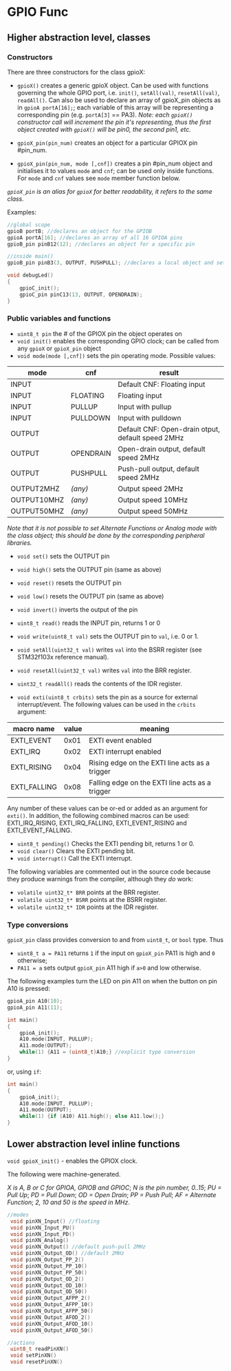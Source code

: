 # GPIO Func

## Higher abstraction level, classes
### Constructors

There are three constructors for the class gpioX:
* `gpioX()` creates a generic gpioX object. Can be used with functions governing the whole GPIO port, i.e. `init()`, `setAll(val)`, `resetAll(val)`, `readAll()`. Can also be used to declare an array of gpioX_pin objects as in `gpioA portA[16];`; each variable of this array will be representing a corresponding pin (e.g. `portA[3]` == PA3). _Note: each `gpioX()` constructor call will increment the pin it's representing, thus the first object created with `gpioX()` will be pin0, the second pin1, etc._

* `gpioX_pin(pin_num)` creates an object for a particular GPIOX pin #pin_num.

* `gpioX_pin(pin_num, mode [,cnf])` creates a pin #pin_num object and initialises it to values `mode` and `cnf`; can be used only inside functions. For `mode` and `cnf` values see `mode` member function below.

_`gpioX_pin` is an alias for `gpioX` for better readability, it refers to the same class._

Examples:
```c++
//global scope
gpioB portB; //declares an object for the GPIOB
gpioA portA[16]; //declares an array of all 16 GPIOA pins
gpioB_pin pinB12(12); //declares an object for a specific pin

//inside main()
gpioB_pin pinB3(3, OUTPUT, PUSHPULL); //declares a local object and sets up a specific pin

void debugLed()
{
    gpioC_init();
    gpioC_pin pinC13(13, OUTPUT, OPENDRAIN);
}
```
### Public variables and functions
* `uint8_t pin` the # of the GPIOX pin the object operates on
* `void init()` enables the corresponding GPIO clock; can be called from any `gpioX` or `gpioX_pin` object
* `void mode(mode [,cnf])` sets the pin operating mode. Possible values:

|mode|cnf|result|
|---|---|---|
|INPUT| |Default CNF: Floating input|
|INPUT|FLOATING|Floating input|
|INPUT|PULLUP|Input with pullup|
|INPUT|PULLDOWN|Input with pulldown|
|OUTPUT|  |Default CNF: Open-drain otput, default speed 2MHz|
|OUTPUT|OPENDRAIN|Open-drain output, default speed 2MHz|
|OUTPUT|PUSHPULL|Push-pull output, default speed 2MHz|
|OUTPUT2MHZ|_(any)_|Output speed 2MHz|
|OUTPUT10MHZ|_(any)_|Output speed 10MHz|
|OUTPUT50MHZ|_(any)_|Output speed 50MHz|

_Note that it is not possible to set Alternate Functions or Analog mode with the class object; this should be done by the corresponding peripheral libraries._

* `void set()` sets the OUTPUT pin
* `void high()` sets the OUTPUT pin (same as above)
* `void reset()` resets the OUTPUT pin
* `void low()` resets the OUTPUT pin (same as above)
* `void invert()` inverts the output of the pin
* `uint8_t read()` reads the INPUT pin, returns 1 or 0
* `void write(uint8_t val)` sets the OUTPUT pin to `val`, i.e. 0 or 1.
* `void setAll(uint32_t val)` writes `val` into the BSRR register (see STM32f103x reference manual).
* `void resetAll(uint32_t val)` writes `val` into the BRR register.
* `uint32_t readAll()` reads the contents of the IDR register.

* `void exti(uint8_t crbits)` sets the pin as a source for external interrupt/event. The following values can be used in the `crbits` argument:

macro name | value | meaning
---|---|---
EXTI_EVENT |		0x01 | EXTI event enabled
EXTI_IRQ |	0x02 | EXTI interrupt enabled
EXTI_RISING	|	0x04 | Rising edge on the EXTI line acts as a trigger
EXTI_FALLING	| 0x08 | Falling edge on the EXTI line acts as a trigger

Any number of these values can be or-ed or added as an argument for `exti()`. In addition, the following combined macros can be used: EXTI_IRQ_RISING, EXTI_IRQ_FALLING, EXTI_EVENT_RISING and EXTI_EVENT_FALLING.

* `uint8_t pending()` Checks the EXTI pending bit, returns 1 or 0.
* `void clear()` Clears the EXTI pending bit.
* `void interrupt()` Call the EXTI interrupt.


The following variables are commented out in the source code because they produce warnings from the compiler, although they _do_ work:

* `volatile uint32_t* BRR` points at the BRR register.
* `volatile uint32_t* BSRR` points at the BSRR register.
* `volatile uint32_t* IDR` points at the IDR register.

### Type conversions

`gpioX_pin` class provides conversion to and from `uint8_t`, or `bool` type. Thus

* `uint8_t a = PA11` returns `1` if the input on `gpioX_pin` PA11 is high and `0` otherwise;
* `PA11 = a` sets output `gpioX_pin` A11 high if `a>0` and low otherwise.

The following examples turn the LED on pin A11 on when the button on pin A10 is pressed:

```c++
gpioA_pin A10(10);
gpioA_pin A11(11);

int main()
{
	gpioA_init();
	A10.mode(INPUT, PULLUP);
	A11.mode(OUTPUT);
	while(1) {A11 = (uint8_t)A10;} //explicit type conversion
}
```
or, using `if`:
```c++
int main()
{
	gpioA_init();
	A10.mode(INPUT, PULLUP);
	A11.mode(OUTPUT);
	while(1) {if (A10) A11.high(); else A11.low();}
}
```

## Lower abstraction level inline functions

`void gpioX_init()` - enables the GPIOX clock.

The following were machine-generated.

_X is A, B or C for GPIOA, GPIOB and GPIOC_; _N is the pin number, 0..15_; _PU = Pull Up_; _PD = Pull Down_; _OD = Open Drain_; _PP = Push Pull_; _AF = Alternate Function_; _2, 10 and 50 is the speed in MHz_.

```c++
//modes
 void pinXN_Input() //floating
 void pinXN_Input_PU()
 void pinXN_Input_PD()
 void pinXN_Analog()
 void pinXN_Output() //default push-pull 2MHz
 void pinXN_Output_OD() //default 2MHz
 void pinXN_Output_PP_2()
 void pinXN_Output_PP_10()
 void pinXN_Output_PP_50()
 void pinXN_Output_OD_2()
 void pinXN_Output_OD_10()
 void pinXN_Output_OD_50()
 void pinXN_Output_AFPP_2()
 void pinXN_Output_AFPP_10()
 void pinXN_Output_AFPP_50()
 void pinXN_Output_AFOD_2()
 void pinXN_Output_AFOD_10()
 void pinXN_Output_AFOD_50()

//actions
 uint8_t readPinXN()
 void setPinXN()
 void resetPinXN()
